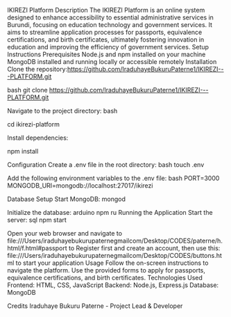 IKIREZI Platform
Description
The IKIREZI Platform is an online system designed to enhance accessibility to essential administrative services in Burundi, focusing on education technology and government services. It aims to streamline application processes for passports, equivalence certifications, and birth certificates, ultimately fostering innovation in education and improving the efficiency of government services.
Setup Instructions
Prerequisites
Node.js and npm installed on your machine
MongoDB installed and running locally or accessible remotely
Installation
Clone the repository:https://github.com/IraduhayeBukuruPaterne1/IKIREZI---PLATFORM.git


bash
git clone https://github.com/IraduhayeBukuruPaterne1/IKIREZI---PLATFORM.git



Navigate to the project directory:
bash


cd ikirezi-platform


Install dependencies:


npm install


Configuration
Create a .env file in the root directory:
bash
touch .env


Add the following environment variables to the .env file:
bash
PORT=3000
MONGODB_URI=mongodb://localhost:27017/ikirezi


Database Setup
Start MongoDB:
mongod


Initialize the database:
arduino
npm ru
Running the Application
Start the server:
sql
npm start


Open your web browser and navigate to file:///Users/iraduhayebukurupaternegmailcom/Desktop/CODES/paterne/h.html/f.html#passport to Register first and create an account, then use this: file:///Users/iraduhayebukurupaternegmailcom/Desktop/CODES/buttons.html to start your application
Usage
Follow the on-screen instructions to navigate the platform.
Use the provided forms to apply for passports, equivalence certifications, and birth certificates.
Technologies Used
Frontend: HTML, CSS, JavaScript
Backend: Node.js, Express.js
Database: MongoDB


Credits
Iraduhaye Bukuru Paterne - Project Lead & Developer
